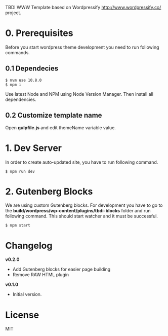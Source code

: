 
TBDI WWW Template based on Wordpressify http://www.wordpressify.co/ project.

# 0. Prerequisites
Before you start wordpress theme development you need to run following commands.

## 0.1 Dependecies
```
$ nvm use 10.8.0
$ npm i
```
Use latest Node and NPM using Node Version Manager. Then install all dependencies.

## 0.2 Customize template name
Open **gulpfile.js** and edit themeName variable value.

# 1. Dev Server
In order to create auto-updated site, you have to run following command.
```
$ npm run dev
```

# 2. Gutenberg Blocks
We are using custom Gutenberg blocks. For development you have to go to the **build/wordpress/wp-content/plugins/tbdi-blocks** folder and run following command. This should start watcher and it must be successful.
```
$ npm start
```

# Changelog
**v0.2.0**
- Add Gutenberg blocks for easier page building
- Remove RAW HTML plugin

**v0.1.0**
- Initial version.

# License
MIT
